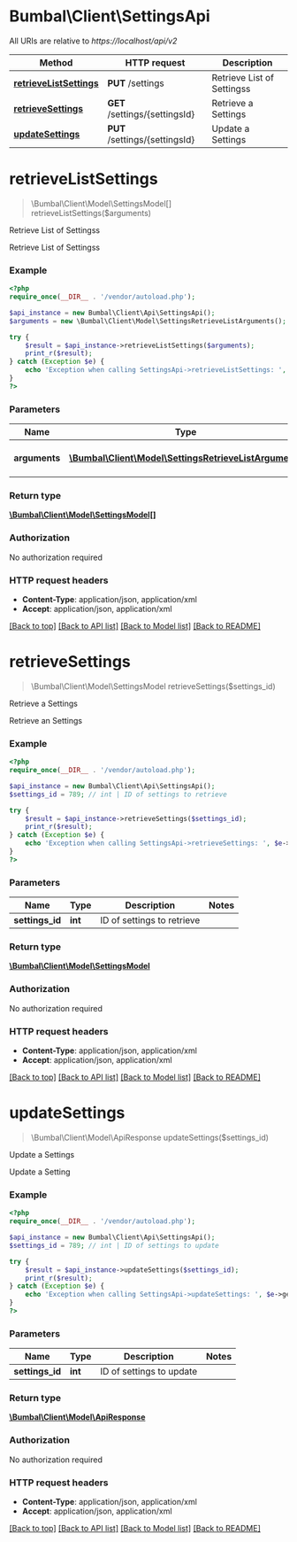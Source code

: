 # Bumbal\Client\SettingsApi

All URIs are relative to *https://localhost/api/v2*

Method | HTTP request | Description
------------- | ------------- | -------------
[**retrieveListSettings**](SettingsApi.md#retrieveListSettings) | **PUT** /settings | Retrieve List of Settingss
[**retrieveSettings**](SettingsApi.md#retrieveSettings) | **GET** /settings/{settingsId} | Retrieve a Settings
[**updateSettings**](SettingsApi.md#updateSettings) | **PUT** /settings/{settingsId} | Update a Settings


# **retrieveListSettings**
> \Bumbal\Client\Model\SettingsModel[] retrieveListSettings($arguments)

Retrieve List of Settingss

Retrieve List of Settingss

### Example
```php
<?php
require_once(__DIR__ . '/vendor/autoload.php');

$api_instance = new Bumbal\Client\Api\SettingsApi();
$arguments = new \Bumbal\Client\Model\SettingsRetrieveListArguments(); // \Bumbal\Client\Model\SettingsRetrieveListArguments | Settings RetrieveList Arguments

try {
    $result = $api_instance->retrieveListSettings($arguments);
    print_r($result);
} catch (Exception $e) {
    echo 'Exception when calling SettingsApi->retrieveListSettings: ', $e->getMessage(), PHP_EOL;
}
?>
```

### Parameters

Name | Type | Description  | Notes
------------- | ------------- | ------------- | -------------
 **arguments** | [**\Bumbal\Client\Model\SettingsRetrieveListArguments**](../Model/\Bumbal\Client\Model\SettingsRetrieveListArguments.md)| Settings RetrieveList Arguments |

### Return type

[**\Bumbal\Client\Model\SettingsModel[]**](../Model/SettingsModel.md)

### Authorization

No authorization required

### HTTP request headers

 - **Content-Type**: application/json, application/xml
 - **Accept**: application/json, application/xml

[[Back to top]](#) [[Back to API list]](../../README.md#documentation-for-api-endpoints) [[Back to Model list]](../../README.md#documentation-for-models) [[Back to README]](../../README.md)

# **retrieveSettings**
> \Bumbal\Client\Model\SettingsModel retrieveSettings($settings_id)

Retrieve a Settings

Retrieve an Settings

### Example
```php
<?php
require_once(__DIR__ . '/vendor/autoload.php');

$api_instance = new Bumbal\Client\Api\SettingsApi();
$settings_id = 789; // int | ID of settings to retrieve

try {
    $result = $api_instance->retrieveSettings($settings_id);
    print_r($result);
} catch (Exception $e) {
    echo 'Exception when calling SettingsApi->retrieveSettings: ', $e->getMessage(), PHP_EOL;
}
?>
```

### Parameters

Name | Type | Description  | Notes
------------- | ------------- | ------------- | -------------
 **settings_id** | **int**| ID of settings to retrieve |

### Return type

[**\Bumbal\Client\Model\SettingsModel**](../Model/SettingsModel.md)

### Authorization

No authorization required

### HTTP request headers

 - **Content-Type**: application/json, application/xml
 - **Accept**: application/json, application/xml

[[Back to top]](#) [[Back to API list]](../../README.md#documentation-for-api-endpoints) [[Back to Model list]](../../README.md#documentation-for-models) [[Back to README]](../../README.md)

# **updateSettings**
> \Bumbal\Client\Model\ApiResponse updateSettings($settings_id)

Update a Settings

Update a Setting

### Example
```php
<?php
require_once(__DIR__ . '/vendor/autoload.php');

$api_instance = new Bumbal\Client\Api\SettingsApi();
$settings_id = 789; // int | ID of settings to update

try {
    $result = $api_instance->updateSettings($settings_id);
    print_r($result);
} catch (Exception $e) {
    echo 'Exception when calling SettingsApi->updateSettings: ', $e->getMessage(), PHP_EOL;
}
?>
```

### Parameters

Name | Type | Description  | Notes
------------- | ------------- | ------------- | -------------
 **settings_id** | **int**| ID of settings to update |

### Return type

[**\Bumbal\Client\Model\ApiResponse**](../Model/ApiResponse.md)

### Authorization

No authorization required

### HTTP request headers

 - **Content-Type**: application/json, application/xml
 - **Accept**: application/json, application/xml

[[Back to top]](#) [[Back to API list]](../../README.md#documentation-for-api-endpoints) [[Back to Model list]](../../README.md#documentation-for-models) [[Back to README]](../../README.md)

